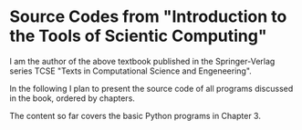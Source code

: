 # Source Codes from  "Introduction to the Tools of Scientic Computing"
I am the author of the above textbook published in the Springer-Verlag series TCSE "Texts in Computational Science and Engeneering".

In the following I plan to present  the source code of all programs discussed in the book, ordered by chapters. 

The content so far covers the basic Python programs in Chapter 3. 
